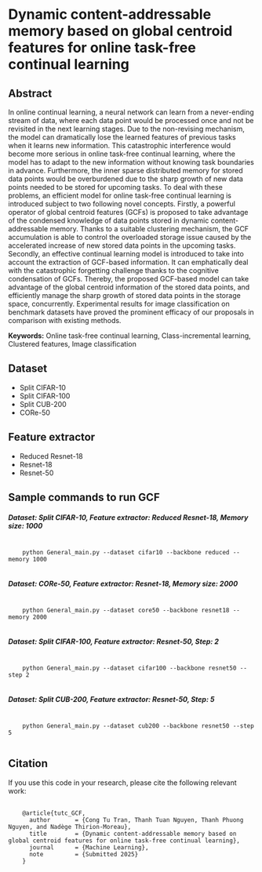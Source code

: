 # Dynamic content-addressable memory based on global centroid features for online task-free continual learning

## Abstract
In online continual learning, a neural network can learn from a never-ending stream of data, where each data point would be processed once and not be revisited in the next learning stages. Due to the non-revising mechanism, the model can dramatically lose the learned features of previous tasks when it learns new information. This catastrophic interference would become more serious in online task-free continual learning, where the model has to adapt to the new information without knowing task boundaries in advance. Furthermore, the inner sparse distributed memory for stored data points would be overburdened due to the sharp growth of new data points needed to be stored for upcoming tasks. To deal with these problems, an efficient model for online task-free continual learning is introduced subject to two following novel concepts. Firstly, a powerful operator of global centroid features (GCFs) is proposed to take advantage of the condensed knowledge of data points stored in dynamic content-addressable memory. Thanks to a suitable clustering mechanism, the GCF accumulation is able to control the overloaded storage issue caused by the accelerated increase of new stored data points in the upcoming tasks. Secondly, an effective continual learning model is introduced to take into account the extraction of GCF-based information. It can emphatically deal with the catastrophic forgetting challenge thanks to the cognitive condensation of GCFs. Thereby, the proposed GCF-based model can take advantage of the global centroid information of the stored data points, and efficiently manage the sharp growth of stored data points in the storage space, concurrently. Experimental results for image classification on benchmark datasets have proved the prominent efficacy of our proposals in comparison with existing methods. 

**Keywords:** Online task-free continual learning, Class-incremental learning, Clustered features, Image classification
## Dataset
- Split CIFAR-10
- Split CIFAR-100
- Split CUB-200
- CORe-50
## Feature extractor
- Reduced Resnet-18
- Resnet-18
- Resnet-50
## Sample commands to run GCF
##### Dataset: Split CIFAR-10, Feature extractor: Reduced Resnet-18, Memory size: 1000
<pre>
  <code id="code-snippet">
    python General_main.py --dataset cifar10 --backbone reduced --memory 1000
  </code>
</pre>
##### Dataset: CORe-50, Feature extractor: Resnet-18, Memory size: 2000
<pre>
  <code id="code-snippet">
    python General_main.py --dataset core50 --backbone resnet18 --memory 2000
  </code>
</pre>
##### Dataset: Split CIFAR-100, Feature extractor: Resnet-50, Step: 2
<pre>
  <code id="code-snippet">
    python General_main.py --dataset cifar100 --backbone resnet50 --step 2
  </code>
</pre>
##### Dataset: Split CUB-200, Feature extractor: Resnet-50, Step: 5
<pre>
  <code id="code-snippet">
    python General_main.py --dataset cub200 --backbone resnet50 --step 5
  </code>
</pre>

## Citation
If you use this code in your research, please cite the following relevant work:
<pre>
  <code id="code-snippet">
    @article{tutc_GCF,
      author       = {Cong Tu Tran, Thanh Tuan Nguyen, Thanh Phuong Nguyen, and Nadège Thirion-Moreau},
      title        = {Dynamic content-addressable memory based on global centroid features for online task-free continual learning},
      journal      = {Machine Learning},
      note         = {Submitted 2025}
    }  </code>
</pre>

